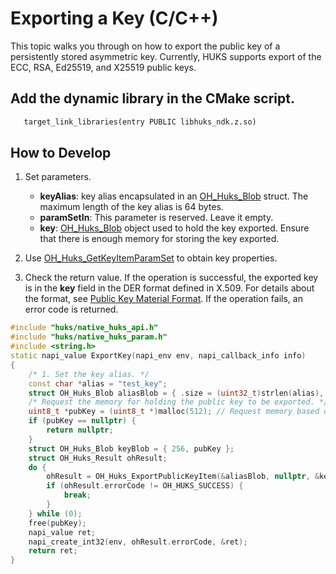 # Exporting a Key (C/C++)


This topic walks you through on how to export the public key of a persistently stored asymmetric key. Currently, HUKS supports export of the ECC, RSA, Ed25519, and X25519 public keys.

## Add the dynamic library in the CMake script.
```txt
   target_link_libraries(entry PUBLIC libhuks_ndk.z.so)
```

## How to Develop

1. Set parameters.
   - **keyAlias**: key alias encapsulated in an [OH_Huks_Blob](../../reference/apis-universal-keystore-kit/_o_h___huks___blob.md) struct. The maximum length of the key alias is 64 bytes.
   - **paramSetIn**: This parameter is reserved. Leave it empty.
   - **key**: [OH_Huks_Blob](../../reference/apis-universal-keystore-kit/_o_h___huks___blob.md) object used to hold the key exported. Ensure that there is enough memory for storing the key exported.

2. Use [OH_Huks_GetKeyItemParamSet](../../reference/apis-universal-keystore-kit/_huks_key_api.md#oh_huks_getkeyitemparamset) to obtain key properties.

3. Check the return value. If the operation is successful, the exported key is in the **key** field in the DER format defined in X.509. For details about the format, see [Public Key Material Format](huks-concepts.md#public-key-material-format). If the operation fails, an error code is returned.

```c++
#include "huks/native_huks_api.h"
#include "huks/native_huks_param.h"
#include <string.h>
static napi_value ExportKey(napi_env env, napi_callback_info info)
{
    /* 1. Set the key alias. */
    const char *alias = "test_key";
    struct OH_Huks_Blob aliasBlob = { .size = (uint32_t)strlen(alias), .data = (uint8_t *)alias };
    /* Request the memory for holding the public key to be exported. */
    uint8_t *pubKey = (uint8_t *)malloc(512); // Request memory based on the key size.
    if (pubKey == nullptr) {
        return nullptr;
    }
    struct OH_Huks_Blob keyBlob = { 256, pubKey };
    struct OH_Huks_Result ohResult;
    do {
        ohResult = OH_Huks_ExportPublicKeyItem(&aliasBlob, nullptr, &keyBlob);
        if (ohResult.errorCode != OH_HUKS_SUCCESS) {
            break;
        }
    } while (0);
    free(pubKey);
    napi_value ret;
    napi_create_int32(env, ohResult.errorCode, &ret);
    return ret;
}
```
